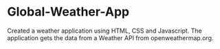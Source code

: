 # Global-Weather-App
 Created a weather application using HTML, CSS and Javascript. The application gets the data from a Weather API from openweathermap.org.
